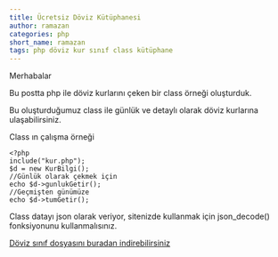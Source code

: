 ```yaml
---
title: Ücretsiz Döviz Kütüphanesi
author: ramazan
categories: php
short_name: ramazan
tags: php döviz kur sınıf class kütüphane
---
```


Merhabalar

Bu postta php ile döviz kurlarını çeken bir class örneği oluşturduk.

Bu oluşturduğumuz class ile günlük ve detaylı olarak döviz kurlarına ulaşabilirsiniz.

Class ın çalışma örneği
```
<?php
include("kur.php");
$d = new KurBilgi();
//Günlük olarak çekmek için
echo $d->gunlukGetir();
//Geçmişten günümüze
echo $d->tumGetir();
```
Class datayı json olarak veriyor, sitenizde kullanmak için json_decode() fonksiyonunu kullanmalısınız.

[Döviz sınıf dosyasını buradan indirebilirsiniz](https://raw.githubusercontent.com/bilgislem/bilgislem.github.io/master/scripts/kur.php)

